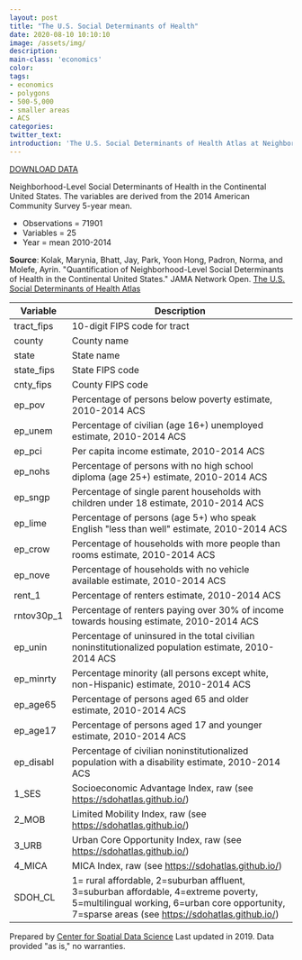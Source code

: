 ```yaml
---
layout: post
title: "The U.S. Social Determinants of Health"
date: 2020-08-10 10:10:10
image: /assets/img/
description:
main-class: 'economics'
color:
tags:
- economics
- polygons
- 500-5,000
- smaller areas
- ACS
categories:
twitter_text:
introduction: 'The U.S. Social Determinants of Health Atlas at Neighborhood-Level'
---
```


<script>
  var map = L.map('map');
  L.tileLayer('https://api.tiles.mapbox.com/v4/{id}/{z}/{x}/{y}.png?access_token=pk.eyJ1IjoibWFwYm94IiwiYSI6ImNpejY4NXVycTA2emYycXBndHRqcmZ3N3gifQ.rJcFIG214AriISLbB6B5aw', { <!--this is the URL for the County_election_2012/16 Geojson-->
		maxZoom: 18,
		attribution: 'Map data &copy; <a href="http://openstreetmap.org">OpenStreetMap</a> contributors, ' +
			'<a href="http://creativecommons.org/licenses/by-sa/2.0/">CC-BY-SA</a>, ' +
			'Imagery © <a href="http://mapbox.com">Mapbox</a>',
		id: 'mapbox.light'
	}).addTo(map);

  map.scrollWheelZoom.disable();
  map.touchZoom.disable();
  var enableMapInteraction = function () {
      map.scrollWheelZoom.enable();
      map.touchZoom.enable();
  }
  $('#map').on('click touch', enableMapInteraction);
$('#map').on('mouseout', function(){ map.scrollWheelZoom.disable();});

  var smallIcon = L.icon({
         iconUrl: 'http://www.hckrecruitment.nic.in/images/blue.png',
         iconSize: [16, 16], // size of the icon
         });

   function onEachFeature(feature, layer) {
     //console.log(feature);
     var txt = "";
     for (var fname in feature.properties) {
       txt += fname;
       txt += " : ";
       txt += feature.properties[fname];
       txt += "<br/>";
     }
     layer.bindPopup(txt);
   }


  // load GeoJSON from an external file
  // load GeoJSON from an external file
  $.getJSON("../data/County_election_2012_16.geojson",function(data){
    // add GeoJSON layer to the map once the file is loaded
    var json = L.geoJson(data, {
      pointToLayer: function(feature, latlng) {
        
        return L.marker(latlng, {
          icon: smallIcon
        });
      },
      onEachFeature: onEachFeature
    });
    json.addTo(map);
    map.fitBounds(json.getBounds());
  });

</script>

[DOWNLOAD DATA](../data/us-sdoh-2014.zip)


Neighborhood-Level Social Determinants of Health in the Continental United States. The variables are derived from the 2014 American Community Survey 5-year mean. 

* Observations = 71901
* Variables = 25
* Year = mean 2010-2014


**Source**: Kolak, Marynia, Bhatt, Jay, Park, Yoon Hong, Padron, Norma, and Molefe, Ayrin. "Quantification of Neighborhood-Level Social Determinants of Health in the Continental United States." JAMA Network Open. [The U.S. Social Determinants of Health Atlas](https://sdohatlas.github.io/)

|**Variable**|**Description**|
|---|---|
|	tract_fips	|	10-digit FIPS code for tract	|
|	county	|	County name	|
|	state	|	State name	|
|	state_fips	|	State FIPS code	|
|	cnty_fips	|	County FIPS code	|
|	ep_pov	|	Percentage of persons below poverty estimate, 2010-2014 ACS	|
|	ep_unem	|	Percentage of civilian (age 16+) unemployed estimate, 2010-2014 ACS	|
|	ep_pci	|	Per capita income estimate, 2010-2014 ACS	|
|	ep_nohs	|	Percentage of persons with no high school diploma (age 25+) estimate, 2010-2014 ACS	|
|	ep_sngp	|	Percentage of single parent households with children under 18 estimate, 2010-2014 ACS	|
|	ep_lime	|	Percentage of persons (age 5+) who speak English "less than well" estimate, 2010-2014 ACS	|
|	ep_crow	|	Percentage of households with more people than rooms estimate, 2010-2014 ACS	|
|	ep_nove	|	Percentage of households with no vehicle available estimate, 2010-2014 ACS	|
|	rent_1	|	Percentage of renters estimate, 2010-2014 ACS	|
|	rntov30p_1	|	Percentage of renters paying over 30% of income towards housing estimate, 2010-2014 ACS	|
|	ep_unin	|	Percentage of uninsured in the total civilian noninstitutionalized population estimate, 2010- 2014 ACS	|
|	ep_minrty	|	Percentage minority (all persons except white, non-Hispanic) estimate, 2010-2014 ACS	|
|	ep_age65	|	Percentage of persons aged 65 and older estimate, 2010-2014 ACS	|
|	ep_age17	|	Percentage of persons aged 17 and younger estimate, 2010-2014 ACS	|
|	ep_disabl	|	Percentage of civilian noninstitutionalized population with a disability estimate, 2010-2014 ACS	|
|	1_SES	|	Socioeconomic Advantage Index, raw (see https://sdohatlas.github.io/)	|
|	2_MOB	|	Limited Mobility Index, raw (see https://sdohatlas.github.io/)	|
|	3_URB	|	Urban Core Opportunity Index, raw (see https://sdohatlas.github.io/)	|
|	4_MICA	|	MICA Index, raw (see https://sdohatlas.github.io/)	|
|	SDOH_CL	|	1= rural affordable, 2=suburban affluent, 3=suburban affordable, 4=extreme poverty, 5=multilingual working, 6=urban core opportunity, 7=sparse areas (see https://sdohatlas.github.io/)	|

Prepared by [Center for Spatial Data Science](https://spatial.uchicago.edu/) Last updated in 2019. Data provided "as is," no warranties.